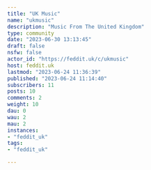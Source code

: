 ```yaml
---
title: "UK Music" 
name: "ukmusic"
description: "Music From The United Kingdom"
type: community
date: "2023-06-30 13:13:45"
draft: false
nsfw: false
actor_id: "https://feddit.uk/c/ukmusic"
host: feddit.uk
lastmod: "2023-06-24 11:36:39"
published: "2023-06-24 11:14:40"
subscribers: 11
posts: 10
comments: 2
weight: 10
dau: 0
wau: 2
mau: 2
instances:
- "feddit_uk"
tags: 
- "feddit_uk"

---
```

